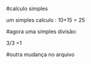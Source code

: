 #calculo simples

um simples calculo :
  10+15 = 25

#agora uma simples divisão:

3/3 =1

#outra mudança no arquivo
